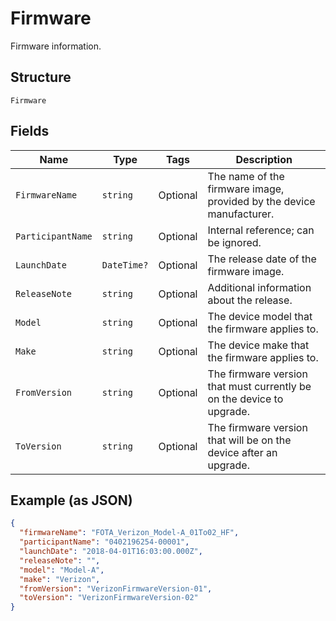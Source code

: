 
# Firmware

Firmware information.

## Structure

`Firmware`

## Fields

| Name | Type | Tags | Description |
|  --- | --- | --- | --- |
| `FirmwareName` | `string` | Optional | The name of the firmware image, provided by the device manufacturer. |
| `ParticipantName` | `string` | Optional | Internal reference; can be ignored. |
| `LaunchDate` | `DateTime?` | Optional | The release date of the firmware image. |
| `ReleaseNote` | `string` | Optional | Additional information about the release. |
| `Model` | `string` | Optional | The device model that the firmware applies to. |
| `Make` | `string` | Optional | The device make that the firmware applies to. |
| `FromVersion` | `string` | Optional | The firmware version that must currently be on the device to upgrade. |
| `ToVersion` | `string` | Optional | The firmware version that will be on the device after an upgrade. |

## Example (as JSON)

```json
{
  "firmwareName": "FOTA_Verizon_Model-A_01To02_HF",
  "participantName": "0402196254-00001",
  "launchDate": "2018-04-01T16:03:00.000Z",
  "releaseNote": "",
  "model": "Model-A",
  "make": "Verizon",
  "fromVersion": "VerizonFirmwareVersion-01",
  "toVersion": "VerizonFirmwareVersion-02"
}
```


